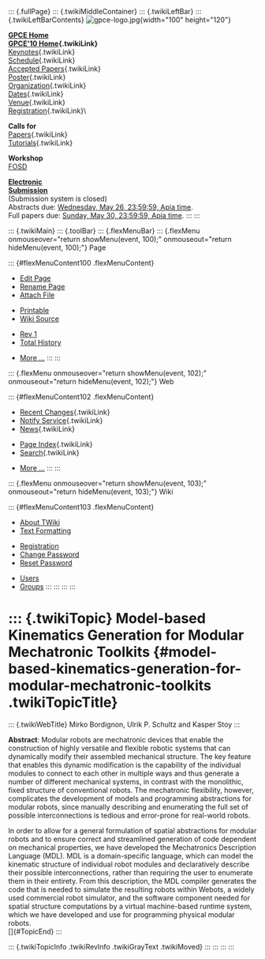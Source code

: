 ::: {.fullPage}
::: {.twikiMiddleContainer}
::: {.twikiLeftBar}
::: {.twikiLeftBarContents}
![gpce-logo.jpg](../pub/GPCE10/WebLeftBar/gpce-logo.jpg){width="100"
height="120"}

**[GPCE Home](http://program-transformation.org/Gpce)**\
**[GPCE\'10 Home](WebHome){.twikiLink}**\
[Keynotes](KeynoteSpeakers){.twikiLink}\
[Schedule](ConferenceProgram){.twikiLink}\
[Accepted Papers](AcceptedPapers){.twikiLink}\
[Poster](Poster){.twikiLink}\
[Organization](ConferenceOrganization){.twikiLink}\
[Dates](ImportantDates){.twikiLink}\
[Venue](ConferenceVenue){.twikiLink}\
[Registration](ConferenceRegistration){.twikiLink}\

**Calls for**\
[Papers](CallForPapers){.twikiLink}\
[Tutorials](CallForTutorials){.twikiLink}

**Workshop**\
[FOSD](http://www.infosun.fim.uni-passau.de/cl/staff/apel/FOSD2010/index.html)

**[Electronic\
Submission](http://www.easychair.org/conferences/?conf=gpce10)**\
(Submission system is closed)\
Abstracts due: [Wednesday, May 26, 23:59:59, Apia
time](http://www.timeanddate.com/worldclock/fixedtime.html?month=5&day=26&year=2010&hour=23&min=59&sec=59&p1=282).\
Full papers due: [Sunday, May 30, 23:59:59, Apia
time](http://www.timeanddate.com/worldclock/fixedtime.html?month=5&day=30&year=2010&hour=23&min=59&sec=59&p1=282).
:::
:::

::: {.twikiMain}
::: {.toolBar}
::: {.flexMenuBar}
::: {.flexMenu onmouseover="return showMenu(event, 100);" onmouseout="return hideMenu(event, 100);"}
Page

::: {#flexMenuContent100 .flexMenuContent}
-   [Edit
    Page](http://www.program-transformation.org/edit/GPCE10/ModelBasedKinematicsGenerationForModularMechatronicToolkits?t=1536828794)
-   [Rename
    Page](http://www.program-transformation.org/rename/GPCE10/ModelBasedKinematicsGenerationForModularMechatronicToolkits)
-   [Attach
    File](http://www.program-transformation.org/attach/GPCE10/ModelBasedKinematicsGenerationForModularMechatronicToolkits)

<!-- -->

-   [Printable](http://www.program-transformation.org/view/GPCE10/ModelBasedKinematicsGenerationForModularMechatronicToolkits?skin=print.pattern)
-   [Wiki
    Source](http://www.program-transformation.org/view/GPCE10/ModelBasedKinematicsGenerationForModularMechatronicToolkits?skin=text&raw=on&contenttype=text/plain)

<!-- -->

-   [Rev
    1](http://www.program-transformation.org/view/GPCE10/ModelBasedKinematicsGenerationForModularMechatronicToolkits?rev=1.1)
-   [Total
    History](http://www.program-transformation.org/rdiff/GPCE10/ModelBasedKinematicsGenerationForModularMechatronicToolkits)

<!-- -->

-   [More
    \...](http://www.program-transformation.org/oops/GPCE10/ModelBasedKinematicsGenerationForModularMechatronicToolkits?template=oopsmore&param1=1.1&param2=1.1)
:::
:::

::: {.flexMenu onmouseover="return showMenu(event, 102);" onmouseout="return hideMenu(event, 102);"}
Web

::: {#flexMenuContent102 .flexMenuContent}
-   [Recent Changes](WebChanges){.twikiLink}
-   [Notify Service](WebNotify){.twikiLink}
-   [News](WebNews){.twikiLink}

<!-- -->

-   [Page Index](WebIndex){.twikiLink}
-   [Search](WebSearch){.twikiLink}

<!-- -->

-   [More
    \...](http://www.program-transformation.org/oops/GPCE10/ModelBasedKinematicsGenerationForModularMechatronicToolkits?template=oopsmore&param1=1.1&param2=1.1)
:::
:::

::: {.flexMenu onmouseover="return showMenu(event, 103);" onmouseout="return hideMenu(event, 103);"}
Wiki

::: {#flexMenuContent103 .flexMenuContent}
-   [About
    TWiki](http://www.program-transformation.org/view/TWiki/WebHome)
-   [Text
    Formatting](http://www.program-transformation.org/view/TWiki/TextFormattingRules)

<!-- -->

-   [Registration](http://www.program-transformation.org/view/TWiki/TWikiRegistration)
-   [Change
    Password](http://www.program-transformation.org/view/TWiki/ChangePassword)
-   [Reset
    Password](http://www.program-transformation.org/view/TWiki/ResetPassword)

<!-- -->

-   [Users](http://www.program-transformation.org/view/Main/TWikiUsers)
-   [Groups](http://www.program-transformation.org/view/Main/TWikiGroups)
:::
:::
:::
:::

::: {.twikiTopic}
Model-based Kinematics Generation for Modular Mechatronic Toolkits {#model-based-kinematics-generation-for-modular-mechatronic-toolkits .twikiTopicTitle}
==================================================================

::: {.twikiWebTitle}
Mirko Bordignon, Ulrik P. Schultz and Kasper Stoy
:::

**Abstract**: Modular robots are mechatronic devices that enable the
construction of highly versatile and flexible robotic systems that can
dynamically modify their assembled mechanical structure. The key feature
that enables this dynamic modification is the capability of the
individual modules to connect to each other in multiple ways and thus
generate a number of different mechanical systems, in contrast with the
monolithic, fixed structure of conventional robots. The mechatronic
flexibility, however, complicates the development of models and
programming abstractions for modular robots, since manually describing
and enumerating the full set of possible interconnections is tedious and
error-prone for real-world robots.

In order to allow for a general formulation of spatial abstractions for
modular robots and to ensure correct and streamlined generation of code
dependent on mechanical properties, we have developed the Mechatronics
Description Language (MDL). MDL is a domain-specific language, which can
model the kinematic structure of individual robot modules and
declaratively describe their possible interconnections, rather than
requiring the user to enumerate them in their entirety. From this
description, the MDL compiler generates the code that is needed to
simulate the resulting robots within Webots, a widely used commercial
robot simulator, and the software component needed for spatial structure
computations by a virtual machine-based runtime system, which we have
developed and use for programming physical modular robots.\
[]{#TopicEnd}
:::

::: {.twikiTopicInfo .twikiRevInfo .twikiGrayText .twikiMoved}
:::
:::
:::
:::

